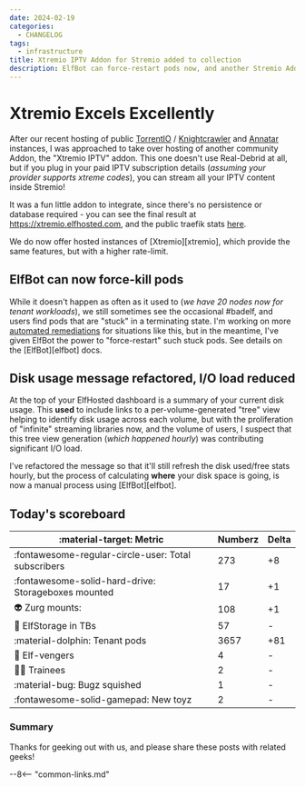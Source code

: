 ```yaml
---
date: 2024-02-19
categories:
  - CHANGELOG
tags:
  - infrastructure
title: Xtremio IPTV Addon for Stremio added to collection
description: ElfBot can force-restart pods now, and another Stremio Addon (Xtremio IPTV) joins our collection
---
```


# Xtremio Excels Excellently

After our recent hosting of public [TorrentIO](https://torrentio.elfhosted.com) / [Knightcrawler](https://knightcrawler.elfhosted.com) and [Annatar](https://annatar.elfhosted.com) instances, I was approached to take over hosting of another community Addon, the "Xtremio IPTV" addon. This one doesn't use Real-Debrid at all, but if you plug in your paid IPTV subscription details (*assuming your provider supports xtreme codes*), you can stream all your IPTV content inside Stremio!

It was a fun little addon to integrate, since there's no persistence or database required - you can see the final result at https://xtremio.elfhosted.com, and the public traefik stats [here](https://grafana.elfhosted.com/public-dashboards/cecd587de25d4731b48b5752b127682a?orgId=1).

We do now offer hosted instances of [Xtremio][xtremio], which provide the same features, but with a higher rate-limit.

<!-- more -->

## ElfBot can now force-kill pods

While it doesn't happen as often as it used to (*we have 20 nodes now for tenant workloads*), we still sometimes see the occasional #badelf, and users find pods that are "stuck" in a terminating state. I'm working on more [automated remediations](https://github.com/medik8s/node-healthcheck-operator) for situations like this, but in the meantime, I've given ElfBot the power to "force-restart" such stuck pods. See details on the [ElfBot][elfbot] docs.

## Disk usage message refactored, I/O load reduced

At the top of your ElfHosted dashboard is a summary of your current disk usage. This **used** to include links to a per-volume-generated "tree" view helping to identify disk usage across each volume, but with the proliferation of "infinite" streaming libraries now, and the volume of users, I suspect that this tree view generation (*which happened hourly*) was contributing significant I/O load.

I've refactored the message so that it'll still refresh the disk used/free stats hourly, but the process of calculating **where** your disk space is going, is now a manual process using [ElfBot][elfbot].

## Today's scoreboard

:material-target: Metric | Numberz | Delta
---------|----------|----------
:fontawesome-regular-circle-user: Total subscribers | 273 | +8
:fontawesome-solid-hard-drive: Storageboxes mounted | 17 | +1
:alien: Zurg mounts: | 108 | +1
:floppy_disk: ElfStorage in TBs | 57 | -
:material-dolphin: Tenant pods | 3657 | +81
:superhero: Elf-vengers | 4 | -
:student: Trainees | 2 | -
:material-bug: Bugz squished | 1 | -
:fontawesome-solid-gamepad: New toyz | 2 | -

### Summary

Thanks for geeking out with us, and please share these posts with related geeks!

--8<-- "common-links.md"